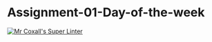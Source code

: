 # Assignment-01-Day-of-the-week
[![Mr Coxall's Super Linter](https://github.com/ICS4U-Programming-AlexK/Assignment-01-Day-of-the-week/workflows/Mr%20Coxall's%20Super%20Linter/badge.svg)](https://github.com/ICS4U-Programming-AlexK/Assignment-01-Day-of-the-week/actions/)
